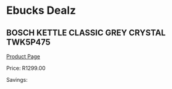 
# Ebucks Dealz
## BOSCH KETTLE CLASSIC GREY CRYSTAL TWK5P475
[Product Page](https://www.ebucks.com/web/shop/productSelected.do?prodId=451675764&catId=704985963)

Price: R1299.00

Savings: 


	